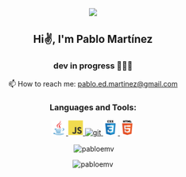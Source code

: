
<div align="center">
  <img src="11903011.png" width="50%"/>
</div>

<h2 align="center">Hi✌️, I'm Pablo Martínez</h2>
<h3 align="center">dev in progress 🧑🏻‍💻</h3>
<div align="center">
<p>📫 How to reach me: <a href = "mailto: pablo.ed.martinez@gmail.com">pablo.ed.martinez@gmail.com</a></p>
</div>
<h3 align="center">Languages and Tools:</h3>
<p align="center"><a href="https://www.java.com" target="_blank" rel="noreferrer"> <img src="https://raw.githubusercontent.com/devicons/devicon/master/icons/java/java-original.svg" alt="java" width="30" height="30"/> </a><a href="https://developer.mozilla.org/en-US/docs/Web/JavaScript" target="_blank" rel="noreferrer"> <img src="https://raw.githubusercontent.com/devicons/devicon/master/icons/javascript/javascript-original.svg" alt="javascript" width="30" height="30"/> </a><a href="https://git-scm.com/" target="_blank" rel="noreferrer"> <img src="https://www.vectorlogo.zone/logos/git-scm/git-scm-icon.svg" alt="git" width="30" height="30"/> </a><a href="https://www.w3schools.com/css/" target="_blank" rel="noreferrer"> <img src="https://raw.githubusercontent.com/devicons/devicon/master/icons/css3/css3-original-wordmark.svg" alt="css3" width="30" height="30"/> </a><a href="https://www.w3.org/html/" target="_blank" rel="noreferrer"> <img src="https://raw.githubusercontent.com/devicons/devicon/master/icons/html5/html5-original-wordmark.svg" alt="html5" width="30" height="30"/> </a></p>
<div align="center">
<p>&nbsp;<img align="center" src="https://github-readme-stats.vercel.app/api?username=pabloemv&show_icons=true&locale=en&theme=transparent" alt="pabloemv" width="400"/></p>
</div>
<div align="center">
<p><img src="https://github-readme-stats.vercel.app/api/top-langs?username=pabloemv&show_icons=true&locale=en&layout=compact&theme=transparent" alt="pabloemv" width="350"/></p>
</div>

